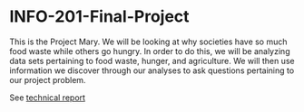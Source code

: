 # INFO-201-Final-Project
This is the Project Mary. We will be looking at why societies have so much food waste while others go hungry. In order to do this, we will be analyzing data sets pertaining to food waste, hunger, and agriculture. We will then use information we discover through our analyses to ask questions pertaining to our project problem. 

See [technical report](https://github.com/rongt2-1861545/INFO-201/wiki/Technical-Report)
